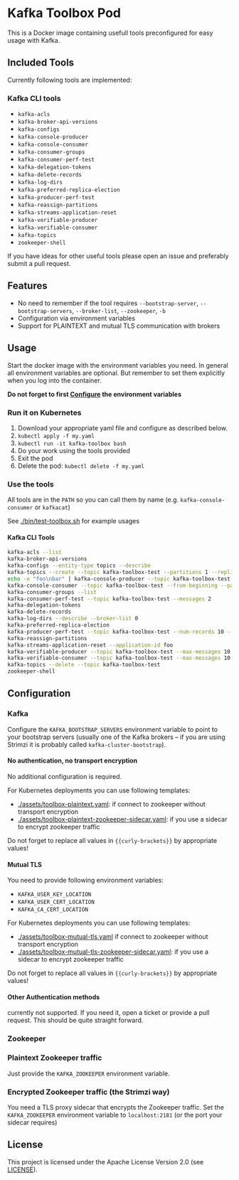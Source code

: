 # Kafka Toolbox Pod

This is a Docker image containing usefull tools preconfigured for easy
usage with Kafka.

## Included Tools


Currently following tools are implemented:

### Kafka CLI tools

* `kafka-acls`
* `kafka-broker-api-versions`
* `kafka-configs`
* `kafka-console-producer`
* `kafka-console-consumer`
* `kafka-consumer-groups`
* `kafka-consumer-perf-test`
* `kafka-delegation-tokens`
* `kafka-delete-records`
* `kafka-log-dirs`
* `kafka-preferred-replica-election`
* `kafka-producer-perf-test`
* `kafka-reassign-partitions`
* `kafka-streams-application-reset`
* `kafka-verifiable-producer`
* `kafka-verifiable-consumer`
* `kafka-topics`
* `zookeeper-shell`

If you have ideas for other useful tools please open an issue and
preferably submit a pull request.

## Features

* No need to remember if the tool requires `--bootstrap-server`,
  `--bootstrap-servers`, `--broker-list`, `--zookeeper`, `-b`
* Configuration via environment variables
* Support for PLAINTEXT and mutual TLS communication with brokers

## Usage

Start the docker image with the environment variables you need. In
general all environment variables are optional. But remember to set
them explicitly when you log into the container.

**Do not forget to first [Configure](#configuration) the environment variables**

### Run it on Kubernetes

1. Download your appropriate yaml file and configure as described below.
2. `kubectl apply -f my.yaml`
3. `kubectl run -it kafka-toolbox bash`
4. Do your work using the tools provided
5. Exit the pod
6. Delete the pod: `kubectl delete -f my.yaml`

### Use the tools

All tools are in the `PATH` so you can call them by name
(e.g. `kafka-console-consumer` or `kafkacat`)

See [./bin/test-toolbox.sh](./bin/test-toolbox.sh) for example usages

#### Kafka CLI Tools

```sh
kafka-acls --list
kafka-broker-api-versions
kafka-configs --entity-type topics --describe
kafka-topics --create --topic kafka-toolbox-test --partitions 1 --replication-factor 1
echo -e "foo\nbar" | kafka-console-producer --topic kafka-toolbox-test
kafka-console-consumer --topic kafka-toolbox-test --from-beginning --partition 0 --max-messages 2
kafka-consumer-groups --list
kafka-consumer-perf-test --topic kafka-toolbox-test --messages 2
kafka-delegation-tokens
kafka-delete-records
kafka-log-dirs --describe --broker-list 0
kafka-preferred-replica-election
kafka-producer-perf-test --topic kafka-toolbox-test --num-records 10 --record-size 10 --throughput 100
kafka-reassign-partitions
kafka-streams-application-reset --application-id foo
kafka-verifiable-producer --topic kafka-toolbox-test --max-messages 10
kafka-verifiable-consumer --topic kafka-toolbox-test --max-messages 10 --group-id verifiable-consumer --group-instance-id foo
kafka-topics --delete --topic kafka-toolbox-test
zookeeper-shell
```

## Configuration

### Kafka

Configure the `KAFKA_BOOTSTRAP_SERVERS` environment variable to point
to your bootstrap servers (usually one of the Kafka brokers – if you
are using Strimzi it is probably called `kafka-cluster-bootstrap`).

#### No authentication, no transport encryption

No additional configuration is required.

For Kubernetes deployments you can use following templates:


* [./assets/toolbox-plaintext.yaml](./assets/toolbox-plaintext.yaml):
  if connect to zookeeper without transport encryption
* [./assets/toolbox-plaintext-zookeeper-sidecar.yaml](./assets/toolbox-plaintext-zookeeper-sidecar.yaml):
  if you use a sidecar to encrypt zookeeper traffic

Do not forget to replace all values in `{{curly-brackets}}` by
appropriate values!

#### Mutual TLS

You need to provide following environment variables:

* `KAFKA_USER_KEY_LOCATION`
* `KAFKA_USER_CERT_LOCATION`
* `KAFKA_CA_CERT_LOCATION`

For Kubernetes deployments you can use following templates:


* [./assets/toolbox-mutual-tls.yaml](./assets/toolbox-mutual-tls.yaml)
  if connect to zookeeper without transport encryption
* [./assets/toolbox-mutual-tls-zookeeper-sidecar.yaml](./assets/toolbox-mutual-tls-zookeeper-sidecar.yaml):
  if you use a sidecar to encrypt zookeeper traffic

Do not forget to replace all values in `{{curly-brackets}}` by
appropriate values!

#### Other Authentication methods

currently not supported. If you need it, open a ticket or provide a
pull request. This should be quite straight forward.

### Zookeeper

### Plaintext Zookeeper traffic

Just provide the `KAFKA_ZOOKEEPER` environment variable.

### Encrypted Zookeeper traffic (the Strimzi way)

You need a TLS proxy sidecar that encrypts the Zookeeper traffic. Set
the `KAFKA_ZOOKEEPER` environment variable to `localhost:2181` (or the
port your sidecar requires)

## License

This project is licensed under the Apache License Version 2.0 (see
[LICENSE](./LICENSE)).

